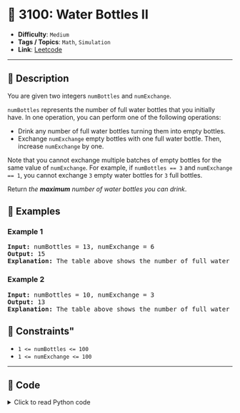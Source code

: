 # 🧩 3100: Water Bottles II

- **Difficulty**: `Medium`
- **Tags / Topics**: `Math`, `Simulation`
- **Link**: [Leetcode](https://leetcode.com/problems/water-bottles-ii/)

---

## 📜 Description

<p>You are given two integers <code>numBottles</code> and <code>numExchange</code>.</p>

<p><code>numBottles</code> represents the number of full water bottles that you initially have. In one operation, you can perform one of the following operations:</p>

<ul>
	<li>Drink any number of full water bottles turning them into empty bottles.</li>
	<li>Exchange <code>numExchange</code> empty bottles with one full water bottle. Then, increase <code>numExchange</code> by one.</li>
</ul>

<p>Note that you cannot exchange multiple batches of empty bottles for the same value of <code>numExchange</code>. For example, if <code>numBottles == 3</code> and <code>numExchange == 1</code>, you cannot exchange <code>3</code> empty water bottles for <code>3</code> full bottles.</p>

<p>Return <em>the <strong>maximum</strong> number of water bottles you can drink</em>.</p>




## 🧪 Examples

### Example 1
<pre>
<strong>Input:</strong> numBottles = 13, numExchange = 6
<strong>Output:</strong> 15
<strong>Explanation:</strong> The table above shows the number of full water bottles, empty water bottles, the value of numExchange, and the number of bottles drunk.
</pre>


### Example 2
<pre>
<strong>Input:</strong> numBottles = 10, numExchange = 3
<strong>Output:</strong> 13
<strong>Explanation:</strong> The table above shows the number of full water bottles, empty water bottles, the value of numExchange, and the number of bottles drunk.
</pre>




## 📌 Constraints"
<ul>
	<li><code>1 &lt;= numBottles &lt;= 100 </code></li>
	<li><code>1 &lt;= numExchange &lt;= 100</code></li>
</ul>



---
<!--- code section starts -->
## 🧠 Code



<details>
<summary>Click to read Python code</summary>

```python
class Solution:
    def maxBottlesDrunk(self, numBottles: int, numExchange: int) -> int:
        fullBottles, emptyBottles, usedBottles, exchange = numBottles, 0, 0, numExchange
        while fullBottles > 0 or emptyBottles >= exchange:
            if emptyBottles >= exchange:
                emptyBottles -= exchange
                exchange += 1
                fullBottles += 1
            else:
                emptyBottles += fullBottles
                usedBottles += fullBottles
                fullBottles = 0
        return usedBottles

```

</details>
    

<!--- code section ends -->

